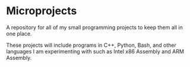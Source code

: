 # Microprojects
A repository for all of my small programming projects to keep them all in one place.

These projects will include programs in C++, Python, Bash, and other languages I am experimenting with such as Intel x86 Assembly and ARM Assembly.
